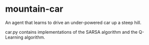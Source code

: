 # mountain-car
An agent that learns to drive an under-powered car up a steep hill.

car.py contains implementations of the SARSA algorithm and the Q-Learning algorithm.
